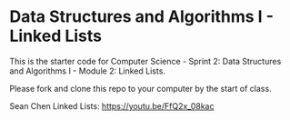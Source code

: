 # Data Structures and Algorithms I - Linked Lists

This is the starter code for Computer Science - Sprint 2: Data Structures and Algorithms I - Module 2: Linked Lists.

Please fork and clone this repo to your computer by the start of class.

Sean Chen Linked Lists: https://youtu.be/FfQ2x_08kac